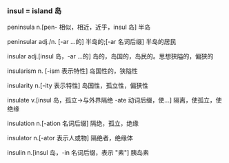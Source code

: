 ### insul = island 岛

peninsula n.[pen- 相似，相近，近乎，insul 岛] 半岛

peninsular adj./n. [-ar ...的] 半岛的;[-ar 名词后缀] 半岛的居民

insular adj.[insul 岛，-ar ...的] 岛的，岛国的，岛民的。思想狭隘的，偏狭的

insularism n. [-ism 表示特性] 岛国性的，狭隘性

insularity n.[-ity 表示特性] 岛国性，孤立性，偏狭性

insulate v.[insul 岛，孤立->与外界隔绝 -ate 动词后缀，使...] 隔离，使孤立，使绝缘

insulation n.[-ation 名词后缀] 隔绝，孤立，绝缘

insulator n.[-ator 表示人或物] 隔绝者，绝缘体

insulin n.[insul 岛，-in 名词后缀，表示 "素"] 胰岛素